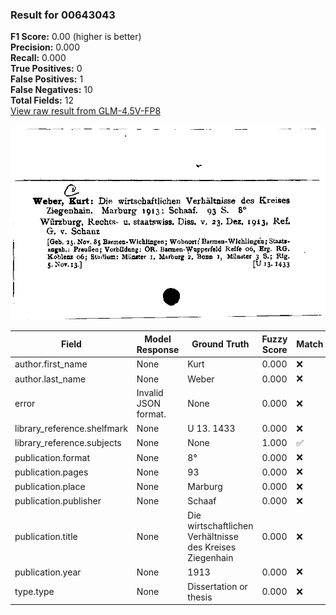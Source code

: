 ### Result for 00643043
**F1 Score:** 0.00 (higher is better)<br>**Precision:** 0.000<br>**Recall:** 0.000<br>**True Positives:** 0<br>**False Positives:** 1<br>**False Negatives:** 10<br>**Total Fields:** 12<br>[View raw result from GLM-4.5V-FP8](https://github.com/RISE-UNIBAS/humanities_data_benchmark/blob/main/results/2025-10-17/T0242/request_T0242_00643043.json)

<img src="https://github.com/RISE-UNIBAS/humanities_data_benchmark/blob/main/benchmarks/zettelkatalog/images/00643043.jpg?raw=true" alt="00643043" width="600px">

| Field | Model Response | Ground Truth | Fuzzy Score | Match |
|-------|----------------|--------------|-------------|-------|
| author.first_name | None | Kurt | 0.000 | ❌ |
| author.last_name | None | Weber | 0.000 | ❌ |
| error | Invalid JSON format. | None | 0.000 | ❌ |
| library_reference.shelfmark | None | U 13. 1433 | 0.000 | ❌ |
| library_reference.subjects | None | None | 1.000 | ✅ |
| publication.format | None | 8° | 0.000 | ❌ |
| publication.pages | None | 93 | 0.000 | ❌ |
| publication.place | None | Marburg | 0.000 | ❌ |
| publication.publisher | None | Schaaf | 0.000 | ❌ |
| publication.title | None | Die wirtschaftlichen Verhältnisse des Kreises Ziegenhain | 0.000 | ❌ |
| publication.year | None | 1913 | 0.000 | ❌ |
| type.type | None | Dissertation or thesis | 0.000 | ❌ |
